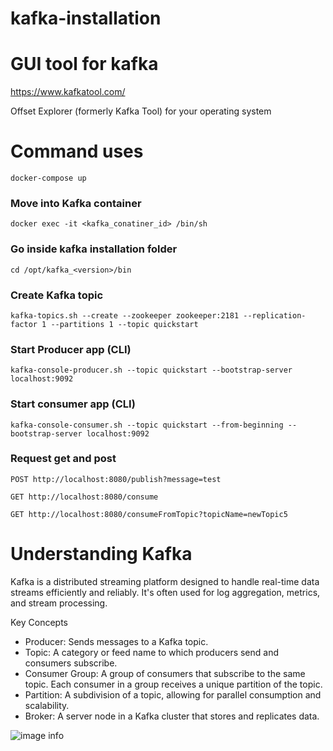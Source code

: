 # kafka-installation

# GUI tool for kafka
https://www.kafkatool.com/   

Offset Explorer (formerly Kafka Tool) for your operating system


# Command uses 
```docker-compose up```
### Move into Kafka container
```docker exec -it <kafka_conatiner_id> /bin/sh```
### Go inside kafka installation folder
```cd /opt/kafka_<version>/bin```
### Create Kafka topic
```kafka-topics.sh --create --zookeeper zookeeper:2181 --replication-factor 1 --partitions 1 --topic quickstart```
### Start Producer app (CLI)
```kafka-console-producer.sh --topic quickstart --bootstrap-server localhost:9092```
### Start consumer app (CLI)
```kafka-console-consumer.sh --topic quickstart --from-beginning --bootstrap-server localhost:9092```

### Request get and post
```POST http://localhost:8080/publish?message=test```

```GET http://localhost:8080/consume```

```GET http://localhost:8080/consumeFromTopic?topicName=newTopic5```

# Understanding Kafka

Kafka is a distributed streaming platform designed to handle real-time data streams efficiently and reliably. It's often used for log aggregation, metrics, and stream processing.

Key Concepts  

* Producer: Sends messages to a Kafka topic.  
* Topic: A category or feed name to which producers send and consumers subscribe.  
* Consumer Group: A group of consumers that subscribe to the same topic. Each consumer in a group receives a unique partition of the topic.  
* Partition: A subdivision of a topic, allowing for parallel consumption and scalability.  
* Broker: A server node in a Kafka cluster that stores and replicates data.  

![image info](./Kafka-architecture.png)
